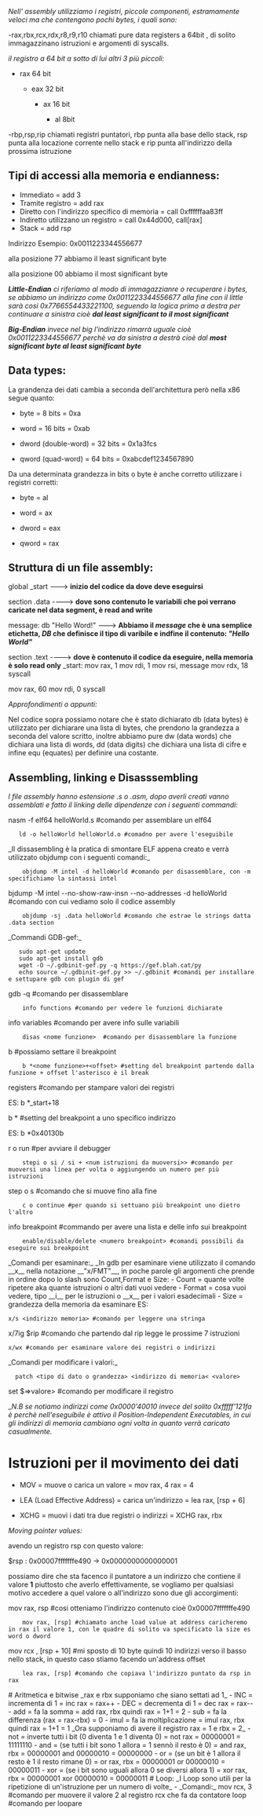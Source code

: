 
_Nell' assembly utilizziamo i registri, piccole componenti, estramamente veloci ma che contengono pochi bytes, i quali sono:_

-rax,rbx,rcx,rdx,r8,r9,r10 chiamati pure data registers a 64bit , di solito immagazzinano istruzioni e argomenti di syscalls.

_il registro a 64 bit a sotto di lui altri 3 più piccoli:_
  - rax 64 bit

    - eax 32 bit

      - ax 16 bit

        - al 8bit

-rbp,rsp,rip chiamati registri puntatori, rbp punta alla base dello stack, rsp punta alla locazione corrente nello stack e rip punta all'indirizzo della prossima istruzione

## Tipi di accessi alla memoria e endianness:

- Immediato = add 3
- Tramite registro = add rax
- Diretto con l'indirizzo specifico di memoria = call 0xffffffaa83ff 
- Indiretto utilizzano un registro = call 0x44d000, call[rax]
- Stack = add rsp

Indirizzo Esempio: 
0x0011223344556677

alla posizione 77 abbiamo il least significant byte
                       
alla posizione 00 abbiamo il most significant byte
  
___Little-Endian__ ci riferiamo al modo di immagazzianre o recuperare i bytes, se abbiamo un indirizzo come 0x0011223344556677 
alla fine con il little sarà cosi 0x7766554433221100, seguendo la logica primo a destra per continuare a sinistra cioè __dal least significant to il most significant___

___Big-Endian__ invece nel big l'indirizzo rimarrà uguale cioè 0x0011223344556677 perchè va da sinistra a destrà cioè dal __most significant byte al least significant byte___

## Data types:

La grandenza dei dati cambia a seconda dell'architettura però nella x86 segue quanto:

  - byte = 8 bits = 0xa

  - word = 16 bits = 0xab

  - dword (double-word) = 32 bits = 0x1a3fcs

  - qword (quad-word) = 64 bits = 0xabcdef1234567890

Da una determinata grandezza in bits o byte è anche corretto utilizzare i registri corretti:

- byte = al

- word = ax

- dword = eax

- qword = rax

## Struttura di un file assembly:

   global  _start ---> __inizio del codice da dove deve eseguirsi__

   section .data ----> __dove sono contenuto le variabili che poi verrano caricate nel data segment, è read and write__
   
message: db      "Hello Word!" ---> __Abbiamo il _message_ che è una semplice etichetta, _DB_ che definisce il tipo di varibile e indfine il contenuto: _"Hello World"___

   section .text ----> __dove è contenuto il codice da eseguire, nella memoria è solo read only__
_start:
   mov     rax, 1
   mov     rdi, 1
   mov     rsi, message
   mov     rdx, 18
   syscall

   mov     rax, 60
   mov     rdi, 0
   syscall

_Approfondimenti o appunti:_

Nel codice sopra possiamo notare che è stato dichiarato db (data bytes) è utilizzato per dichiarare una lista di bytes, che prendono la grandezza a seconda del valore scritto, inoltre abbiamo pure dw (data words) che dichiara una lista di words, dd (data digits) che dichiara una lista di cifre e infine equ (equates) per definire una costante.

## Assembling, linking e Disasssembling

_I file assembly hanno estensione .s o .asm, dopo averli creati vanno assemblati e fatto il linking delle dipendenze con i seguenti commandi:_
<!-->
       nasm -f elf64 helloWorld.s #comando per assemblare un elf64
<!-->
       ld -o helloWorld helloWorld.o #comadno per avere l'eseguibile
<!-->
_Il dissasembling è la pratica di smontare ELF appena creato e verrà utilizzato objdump con i seguenti comandi:_
<!-->
        objdump -M intel -d helloWorld #comando per disassemblare, con -m specifichiamo la sintassi intel
<!-->
        bjdump -M intel --no-show-raw-insn --no-addresses -d helloWorld #comando con cui vediamo solo il codice assembly
<!-->
        objdump -sj .data helloWorld #comando che estrae le strings datta .data section
<!-->
_Commandi GDB-gef:_
<!-->
       sudo apt-get update
       sudo apt-get install gdb
       wget -O ~/.gdbinit-gef.py -q https://gef.blah.cat/py
       echo source ~/.gdbinit-gef.py >> ~/.gdbinit #comandi per installare e settupare gdb con plugin di gef
<!-->
        gdb -q <nome eseguibile> #comando per disassemblare
<!-->
        info functions #comando per vedere le funzioni dichiarate
<!-->
        info variables #comando per avere info sulle variabili
<!-->
        disas <nome funzione>  #comando per disassemblare la funzione
<!-->
        b <nome funzione o indirizzo di memoria> #possiamo settare il breakpoint
<!-->
        b *<nome funzione>+<offset> #setting del breakpoint partendo dalla funzione + offset l'asterisco è il break
<!-->
        registers #comando per stampare valori dei registri
<!-->
ES:
b *_start+18
<!-->
        b *<indirizzo di memoria> #setting del breakpoint a uno specifico indirizzo
<!-->
ES:
b *0x40130b
<!-->
        r o run #per avviare il debugger
<!-->
        stepi o si / si + <num istruzioni da muoversi>> #comando per muoversi una linea per volta o aggiungendo un numero per più istruzioni
<!-->
        step o s  #comando che si muove fino alla fine
<!-->
        c o continue #per quando si settuano più breakpoint uno dietro l'altro
<!-->
        info breakpoint #commando per avere una lista e delle info sui breakpoint
<!-->
        enable/disable/delete <numero breakpoint> #comandi possibili da eseguire sui breakpoint
<!-->
_Comandi per esaminare:_

_In gdb per esaminare viene utilizzato il comando __x__ nella notazione __"x/FMT"__, in poche parole gli argomenti che prende in ordine dopo lo slash sono Count,Format e Size:

- Count =  quante volte ripetere aka quante istruzioni o altri dati vuoi vedere

- Format = cosa vuoi vedere, tipo __i__ per le istruzioni o __x__ per i valori esadecimali

- Size = grandezza della memoria da esaminare

ES:
<!-->
    x/s <indirizzo memoria> #comando per leggere una stringa
<!-->
    x/7ig $rip #comando che partendo dal rip legge le prossime 7 istruzioni
<!-->
    x/wx #comando per esaminare valore dei registri o indirizzi
<!-->

_Comandi per modificare i valori:_ 
<!-->
      patch <tipo di dato o grandezza> <indirizzo di memoria< <valore> 
<!-->
      set $<registro>=>valore> #comando per modificare il registro
<!-->
__N.B se notiamo indirizzi come 0x0000'40010 invece del solito 0xfffff'121fa è perchè nell'eseguibile è attivo il Position-Independent Executables, in cui gli indirizzi di memoria cambiano ogni volta in quanto verrà caricato casualmente._

# Istruzioni per il movimento dei dati

- MOV = muove o carica un valore = mov rax, 4 rax = 4

- LEA (Load Effective Address) = carica un'indirizzo = lea rax, [rsp + 6]

- XCHG = muovi i dati tra due registri o indirizzi = XCHG rax, rbx

_Moving pointer values:_

avendo un registro rsp con questo valore:

$rsp   : 0x00007fffffffe490  →  0x0000000000000001 

possiamo dire che sta facenco il puntatore a un indirizzo che contiene il valore __1__ piuttosto che averlo effettivamente, se vogliamo per qualsiasi motivo accedere a quel valore o all'indirizzo sono due gli accorgimenti:
<!-->
        mov rax, rsp #cosi otteniamo l'indirizzo contenuto cioè 0x00007fffffffe490
<!-->
        mov rax, [rsp] #chiamato anche load value at address caricheremo in rax il valore 1, con le quadre di solito va specificato la size es word o dword
<!-->
        mov rcx , [rsp + 10] #mi sposto di 10 byte quindi 10 indirizzi verso il basso nello stack, in questo caso stiamo facendo un'address offset
<!-->
        lea rax, [rsp] #comando che copiava l'indirizzo puntato da rsp in rax
<!-->
# Aritmetica e bitwise

_rax e rbx supponiamo che siano settati ad 1_

- INC = incrementa di 1 = inc rax = rax++

- DEC = decrementa di 1 = dec rax = rax--

- add = fa la somma = add rax, rbx quindi rax = 1+1 = 2

- sub = fa la differenza (rax = rax-rbx) = 0

- imul = fa la moltiplicazione = imul rax, rbx quindi rax = 1+1 = 1

_Ora supponiamo di avere il registro rax = 1 e rbx = 2_

- not = inverte tutti i bit (0 diventa 1 e 1 diventa 0) = not rax = 00000001 = 11111110

- and = (se tutti i bit sono 1 allora = 1 sennò il resto è 0) = and rax, rbx = 00000001 and 00000010 = 00000000

- or = (se un bit è 1 allora il resto è 1 il resto rimane 0) = or rax, rbx = 00000001 or 00000010 = 00000011

- xor = (se i bit sono uguali allora 0 se diversi allora 1) = xor rax, rbx = 00000001 xor 00000010 = 00000011

# Loop:

_I Loop sono utili per la ripetizione di un'istruzione per un numero di volte_

- _Comandi:_

      mov rcx, 3 #comando per muovere il valore 2 al registro rcx che fa da contatore

      loop <nome funzione o num indirizzo da ripetere> #comando per loopare
